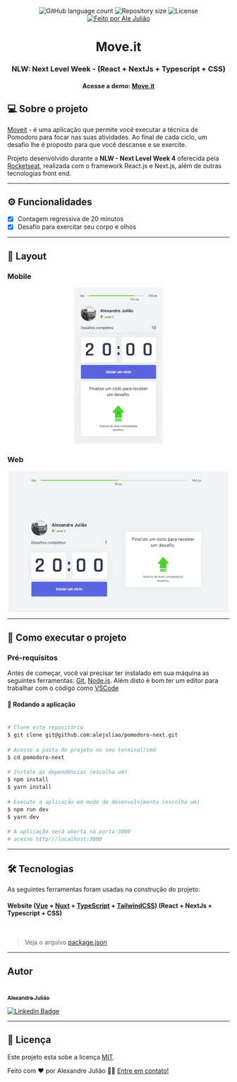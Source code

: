 <p align="center">
	<img alt="GitHub language count" src="https://img.shields.io/github/languages/count/alejuliao/pomodoro-next?color=%2304D361">

  <img alt="Repository size" src="https://img.shields.io/github/repo-size/alejuliao/pomodoro-next">

  <img alt="License" src="https://img.shields.io/badge/license-MIT-brightgreen">

  <a href="https://github.com/alejuliao">
    <img alt="Feito por Ale Julião" src="https://img.shields.io/badge/feito%20por-Ale%20Julião%20-%237519C1">
  </a>
</p>

<h1 align="center">
  Move.it
</h1>
<h3 align="center">
	NLW: Next Level Week - (React + NextJs + Typescript + CSS)
</h3>
<h4 align="center">
	Acesse a demo:
	<a href="https://pomodoro-next-nlw.vercel.app">
		Move.it
	</a>
</h4>

## 💻 Sobre o projeto

[Moveit](https://pomodoro-next-nlw.vercel.app) - é uma aplicação que permite você executar a técnica de Pomodoro para focar nas suas atividades. Ao final de cada ciclo, um desafio lhe é proposto para que você descanse e se exercite.

Projeto desenvolvido durante a **NLW - Next Level Week 4** oferecida pela [Rocketseat](https://nextlevelweek.com/), realizada com o framework React.js e Next.js, além de outras tecnologias front end.

---

## ⚙️ Funcionalidades

- [x] Contagem regressiva de 20 minutos
- [x] Desafio para exercitar seu corpo e olhos

---

## 🎨 Layout

### Mobile

<p align="center">
  <img alt="NextLevelWeek" title="#NextLevelWeek" src="./.github/assets/mobile.gif" width="200px">
</p>

### Web

<p align="center" style="display: flex; align-items: flex-start; justify-content: center;">
  <img alt="NextLevelWeek" title="#NextLevelWeek" src="./.github/assets/web.gif" width="500px">
</p>

---

## 🚀 Como executar o projeto

### Pré-requisitos

Antes de começar, você vai precisar ter instalado em sua máquina as seguintes ferramentas:
[Git](https://git-scm.com), [Node.js](https://nodejs.org/en/).
Além disto é bom ter um editor para trabalhar com o código como [VSCode](https://code.visualstudio.com/)

#### 🧭 Rodando a aplicação

```bash

# Clone este repositório
$ git clone git@github.com:alejuliao/pomodoro-next.git

# Acesse a pasta do projeto no seu terminal/cmd
$ cd pomodoro-next

# Instale as dependências (escolha um)
$ npm install
$ yarn install

# Execute a aplicação em modo de desenvolvimento (escolha um)
$ npm run dev
$ yarn dev

# A aplicação será aberta na porta:3000
# acesse http://localhost:3000

```

---

## 🛠 Tecnologias

As seguintes ferramentas foram usadas na construção do projeto:

#### **Website** ([Vue](https://vuejs.org/) + [Nuxt](https://nuxtjs.org/) + [TypeScript](https://www.typescriptlang.org/) + [TailwindCSS](https://tailwindcss.com/)) (React + NextJs + Typescript + CSS)

<br>

> Veja o arquivo [package.json](https://github.com/alejuliao/pomodoro-next/blob/main/package.json)

---

## Autor

<a href="https://github.com/alejuliao">
 <img style="border-radius: 50%;" src="https://avatars.githubusercontent.com/u/62526197?s=400&u=21487b9a655b74a3c7e1f9fd82849451157c7993&v=4" width="100px;" alt=""/>
 <br />
 <sub><b>Alexandre Julião</b></sub>
</a>
<br />

[![Linkedin Badge](https://img.shields.io/badge/-alexandrejuliao-blue?style=flat-square&logo=Linkedin&logoColor=white&link=https://www.linkedin.com/in/alexandrejuliao/)](https://www.linkedin.com/in/alexandrejuliao/)

---

## 📝 Licença

Este projeto esta sobe a licença [MIT](./LICENSE).

Feito com ❤️ por Alexandre Julião 👋🏽 [Entre em contato!](https://www.linkedin.com/in/alexandrejuliao/)
